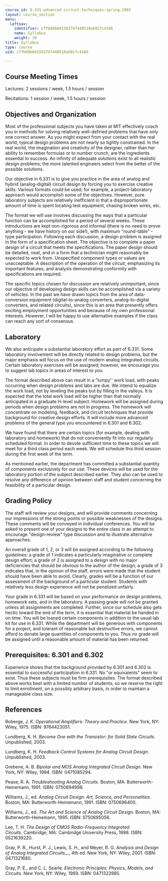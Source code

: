 ```yaml
---
course_id: 6-331-advanced-circuit-techniques-spring-2002
layout: course_section
menu:
  leftnav:
    identifier: c7fb89b0415937d7448518e681fc4186
    name: Syllabus
    weight: 10
title: Syllabus
type: course
uid: c7fb89b0415937d7448518e681fc4186

---
```


Course Meeting Times
--------------------

Lectures: 2 sessions / week, 1.5 hours / session

Recitations: 1 session / week, 1.5 hours / session

Objectives and Organization
---------------------------

Most of the professional subjects you have taken at MIT effectively coach you in methods for solving relatively well-defined problems that have only one correct answer. As you might expect from your contact with the real world, typical design problems are not nearly so tightly constrained. In the real world, the imagination and creativity of the designer, rather than her ability to remember formulas or to number crunch, are the ingredients essential to success. An infinity of adequate solutions exist to all realistic design problems; the more talented engineers select from the better of the possible solutions.

Our objective in 6.331 is to give you practice in the area of analog and hybrid (analog-digital) circuit design by forcing you to exercise creative skills. Various formats could be used; for example, a project-laboratory approach would accomplish some of the objectives. However, pure laboratory subjects are relatively inefficient in that a disproportionate amount of time is spent locating test equipment, chasing broken wires, etc.

The format we will use involves discussing the ways that a particular function can be accomplished for a period of several weeks. These introductions are kept non-rigorous and informal (there is no need to prove anything - we have history on our side!), with maximum "round-table" - type participation. Following each discussion, a design problem is assigned in the form of a specification sheet. The objective is to complete a paper design of a circuit that meets the specifications. The paper design should be detailed, neat, and in a form that a technician might reasonably be expected to work from. Unspecified component types or values are unacceptable. A description of the operation of the circuit, emphasizing its important features, and analysis demonstrating conformity with specifications are required.

The specific topics chosen for discussion are relatively unimportant, since our objective of developing design skills can be accomplished via a variety of vehicles. In the past we have drawn topics from the area of data-conversion equipment (digital-to-analog converters, analog-to-digital converters, and related circuits), since this is an area that presently offers exciting employment opportunities and because of my own professional interests. However, I will be happy to use alternative examples if the class can reach any sort of consensus.

Laboratory
----------

We also anticipate a substantial laboratory effort as part of 6.331. Some laboratory involvement will be directly related to design problems, but the major emphasis will focus on the use of modern analog integrated circuits. Certain laboratory exercises will be assigned; however, we encourage you to suggest lab topics in areas of interest to you.

The format described above can result in a "lumpy'' work load, with peaks occurring when design problems and labs are due. We intend to equalize the work load, not by leveling the peaks but by filling in the valleys. It is expected that the total work load will be higher than that normally anticipated in a graduate H-level subject. Homework will be assigned during periods when design problems are not in progress. The homework will concentrate on modeling, feedback, and circuit techniques that provide background for creative design efforts. It will include more advanced problems of the general type you encountered in 6.301 and 6.302.

We have found that there are certain topics (for example, dealing with laboratory and homework) that do not conveniently fit into our regularly scheduled format. In order to devote sufficient time to these topics we will meet for a third class period each week. We will schedule this third session during the first week of the term.

As mentioned earlier, the department has committed a substantial quantity of components exclusively for our use. These devices will be used for the laboratory portion of the subject described earlier. They also can be used to resolve any difference of opinion between staff and student concerning the feasibility of a particular design.

Grading Policy
--------------

The staff will review your designs, and will provide comments concerning our impressions of the strong points or possible weaknesses of the designs. These comments will be conveyed in individual conferences. You will be asked to present one of your designs to the entire class in an attempt to encourage "design-review" type discussion and to illustrate alternative approaches.

An overall grade of 1, 2, or 3 will be assigned according to the following guidelines: a grade of 1 indicates a particularly imaginative or complete design effort; a grade of 2 is assigned to a design with no major deficiencies that should be obvious to the author of the design; a grade of 3 indicates that, in the opinion of the staff, errors were made that the student should have been able to avoid. Clearly, grades will be a function of our assessment of the background of a particular student. Students with relatively less design experience will not be penalized unfairly.

Your grade in 6.331 will be based on your performance on design problems, homework sets, and in the laboratory. A passing grade will not be granted unless all assignments are completed. Further, since our schedule also gets hectic toward the end of the term, it is essential that material be handed in on time. You will be loaned certain components in addition to the usual lab kit for use in 6.331. While the department will be generous with components for a project, and tolerant of reasonable but destructive errors, we cannot afford to donate large quantities of components to you. Thus no grade will be assigned until a reasonable amount of material has been returned.

Prerequisites: 6.301 and 6.302
------------------------------

Experience shows that the background provided by 6.301 and 6.302 is essential to successful participation in 6.331. No "or equivalents" seem to exist. Thus these subjects must be firm prerequisites. The format described above works best with a limited number of students, so we reserve the right to limit enrollment, on a possibly arbitrary basis, in order to maintain a manageable class size.

References
----------

Roberge, J. K. _Operational Amplifiers: Theory and Practice_. New York, NY: Wiley, 1975. ISBN: 9764423051.

Lundberg, K. H. _Become One with the Transistor: for Solid State Circuits_. Unpublished, 2003.

Lundberg, K. H. _Feedback Control Systems for Analog Circuit Design_. Unpublished, 2003.

Grebene, A. B. _Bipolar and MOS Analog Integrated Circuit Design_. New York, NY: Wiley, 1984. ISBN: 0471085294.

Pease, R. A. _Troubleshooting Analog Circuits_. Boston, MA: Butterworth-Heinemann, 1991. ISBN: 0750694998.

Williams, J., ed. _Analog Circuit Design: Art, Science, and Personalities_. Boston, MA: Butterworth-Heinemann, 1991. ISBN: 0750696400.

Williams, J., ed. _The Art and Science of Analog Circuit Design_. Boston, MA: Butterworth-Heinemann, 1995. ISBN: 0750695056.

Lee, T. H. _The Design of CMOS Radio-Frequency Integrated Circuits_. Cambridge, MA: Cambridge University Press, 1998. ISBN: 0521639220.

Gray, P. R., Hurst, P. J., Lewis, S. H., and Meyer, R. G. _Analysis and Design of Analog Integrated Circuits__._ 4th ed. New York, NY: Wiley, 2001. ISBN: 0471321680.

Gray, P. E., and C. L. Searle. _Electronic Principles: Physics, Models, and Circuits_. New York, NY: Wiley, 1969. ISBN: 0471323985.